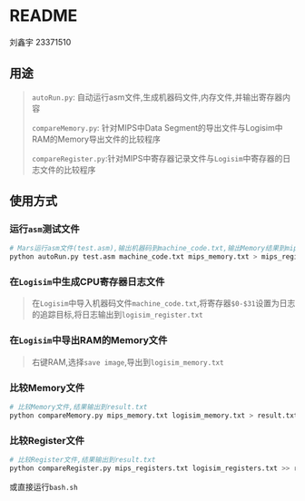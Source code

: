 # README

刘鑫宇 23371510

## 用途

> `autoRun.py`: 自动运行asm文件,生成机器码文件,内存文件,并输出寄存器内容
>
> `compareMemory.py`: 针对MIPS中Data Segment的导出文件与Logisim中RAM的Memory导出文件的比较程序
>
> `compareRegister.py`:针对MIPS中寄存器记录文件与`Logisim`中寄存器的日志文件的比较程序

## 使用方式

### 运行`asm`测试文件

```bash
# Mars运行asm文件(test.asm),输出机器码到machine_code.txt,输出Memory结果到mips_memory.txt,将寄存器结果输出到mips_register.txt,具体运行指令输出到mips_saved_bash.sh
python autoRun.py test.asm machine_code.txt mips_memory.txt > mips_registers.txt
```

### 在`Logisim`中生成CPU寄存器日志文件

> 在`Logisim`中导入机器码文件`machine_code.txt`,将寄存器`$0-$31`设置为日志的追踪目标,将日志输出到`logisim_register.txt`

### 在`Logisim`中导出RAM的Memory文件

> 右键RAM,选择`save image`,导出到`logisim_memory.txt`

### 比较Memory文件

```bash
# 比较Memory文件,结果输出到result.txt
python compareMemory.py mips_memory.txt logisim_memory.txt > result.txt
```

### 比较Register文件

```bash
# 比较Register文件,结果输出到result.txt
python compareRegister.py mips_registers.txt logisim_registers.txt >> result.txt
```

或直接运行`bash.sh`